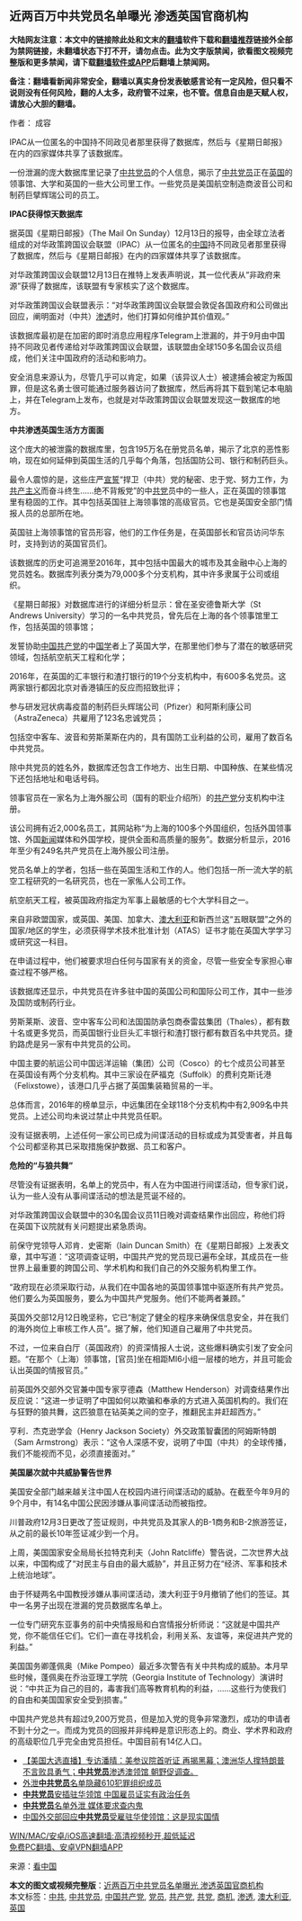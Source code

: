  <h2>近两百万中共党员名单曝光 渗透英国官商机构</h2> <p class="notice"><b>大陆网友注意：本文中的链接除此处和文末的<a href="https://github.com/bannedbook/fanqiang" >翻墙</a>软件下载和<a href="https://github.com/killgcd/justmysocks/blob/master/README.md">翻墙推荐</a>链接外全部为禁网链接，未翻墙状态下打不开，请勿点击。此为文字版禁闻，欲看图文视频完整版和更多禁闻，请下载<a href="https://github.com/bannedbook/fanqiang">翻墙软件或APP</a>后翻墙上禁闻网。</p><p>备注：翻墙看新闻非常安全，翻墙以真实身份发表敏感言论有一定风险，但只看不说则没有任何风险，翻的人太多，政府管不过来，也不管。信息自由是天赋人权，请放心大胆的翻墙。</b></p>  <div class="entry"> <p>作者： 成容</p> <p id="conimg">IPAC从一位匿名的中国持不同政见者那里获得了数据库，然后与《星期日邮报》在内的四家媒体共享了该数据库。</p> <p>一份泄漏的庞大数据库里记录了<a href="https://www.bannedbook.org/bnews/tag/%E4%B8%AD%E5%85%B1%E5%85%9A%E5%91%98/" class="st_tag internal_tag" rel="tag" title="标签 中共党员 下的日志">中共党员</a>的个人信息，揭示了<a href="https://www.bannedbook.org/bnews/tag/%e4%b8%ad%e5%85%b1/" class="st_tag internal_tag" rel="tag" title="标签 中共 下的日志">中共</a><a href="https://www.bannedbook.org/bnews/tag/%E5%85%9A%E5%91%98/" class="st_tag internal_tag" rel="tag" title="标签 党员 下的日志">党员</a>正在<a href="https://www.bannedbook.org/bnews/tag/%e8%8b%b1%e5%9b%bd/" class="st_tag internal_tag" rel="tag" title="标签 英国 下的日志">英国</a>的领事馆、大学和英国的一些大公司里工作。一些党员是美国航空制造商波音公司和制药巨擘辉瑞公司的员工。</p> <p><strong>IPAC获得惊天数据库</strong></p> <p>据英国《星期日邮报》（The Mail On Sunday）12月13日的报导，由全球立法者组成的对华政策跨国议会联盟（IPAC）从一位匿名的<span class='wp_keywordlink_affiliate'><a href="https://www.bannedbook.org/" title="中国" target="_blank">中国</a></span>持不同政见者那里获得了数据库，然后与《星期日邮报》在内的四家媒体共享了该数据库。</p> <p>对华政策跨国议会联盟12月13日在推特上发表声明说，其一位代表从“非政府来源”获得了数据库，该联盟有专家核实了这个数据库。</p> <p>对华政策跨国议会联盟表示：“对华政策跨国议会联盟会敦促各国政府和公司做出回应，阐明面对（中共）<a href="https://www.bannedbook.org/bnews/tag/%E6%B8%97%E9%80%8F/" class="st_tag internal_tag" rel="tag" title="标签 渗透 下的日志">渗透</a>时，他们打算如何维护其价值观。”</p> <p>该数据库最初是在加密的即时消息应用程序Telegram上泄漏的，并于9月由中国持不同政见者传递给对华政策跨国议会联盟，该联盟由全球150多名国会议员组成，他们关注中国政府的活动和影响力。</p> <p>安全消息来源认为，尽管几乎可以肯定，如果（该异议人士）被逮捕会被定为叛国罪，但是这名勇士很可能通过服务器访问了数据库，然后再将其下载到笔记本电脑上，并在Telegram上发布，也就是对华政策跨国议会联盟发现这一数据库的地方。</p> <p><strong>中共渗透英国生活方方面面</strong></p> <p>这个庞大的被泄露的数据库里，包含195万名在册党员名单，揭示了北京的恶性影响，现在如何延伸到英国生活的几乎每个角落，包括国防公司、银行和制药巨头。</p> <p>最令人震惊的是，这些庄严<span class='wp_keywordlink'><a href="https://www.bannedbook.org/forum5/topic17.html" title="宣誓与预言" target="_blank">宣誓</a></span>“捍卫（中共）党的秘密、忠于党、努力工作，为<span class='wp_keywordlink'><a href="https://www.bannedbook.org/forum2/topic6177.html" title="《共产主义的终极目的》" target="_blank">共产主义</a></span>而奋斗终生……绝不背叛党”的中<a href="https://www.bannedbook.org/bnews/tag/%E5%85%B1%E5%85%9A/" class="st_tag internal_tag" rel="tag" title="标签 共党 下的日志">共党</a>员中的一些人，正在英国的领事馆里有稳固的工作。其中包括英国驻上海领事馆的高级官员。它也是英国安全部门情报人员的总部所在地。</p>  <p>英国驻上海领事馆的官员形容，他们的工作任务是，在英国部长和官员访问华东时，支持到访的英国官员们。</p> <p>该数据库的历史可追溯至2016年，其中包括中国最大的城市及其金融中心上海的党员姓名。数据库列表分类为79,000多个分支机构，其中许多隶属于公司或组织。</p> <p>《星期日邮报》对数据库进行的详细分析显示：曾在圣安德鲁斯大学（St Andrews University）学习的一名中共党员，曾先后在上海的各个领事馆里工作，包括英国的领事馆；</p> <p>发誓协助<a href="https://www.bannedbook.org/bnews/tag/%e4%b8%ad%e5%9b%bd%e5%85%b1%e4%ba%a7%e5%85%9a/" class="st_tag internal_tag" rel="tag" title="标签 中国共产党 下的日志">中国共产党</a>的中<span class='wp_keywordlink'><a href="https://www.bannedbook.org/forum24/" title="国学传统文化禁书" target="_blank">国学</a></span>者上了英国大学，在那里他们参与了潜在的敏感研究领域，包括航空航天工程和化学；</p> <p>2016年，在英国的汇丰银行和渣打银行的19个分支机构中，有600多名党员。这两家银行都因北京对香港镇压的反应而招致批评；</p> <p>参与研发冠状病毒疫苗的制药巨头辉瑞公司（Pfizer）和阿斯利康公司（AstraZeneca）共雇用了123名忠诚党员；</p> <p>包括空中客车、波音和劳斯莱斯在内的，具有国防工业利益的公司，雇用了数百名中共党员。</p> <p>除中共党员的姓名外，数据库还包含工作地方、出生日期、中国种族、在某些情况下还包括地址和电话号码。</p> <p>领事官员在一家名为上海外服公司（国有的职业介绍所）的<a href="https://www.bannedbook.org/bnews/tag/%e5%85%b1%e4%ba%a7%e5%85%9a/" class="st_tag internal_tag" rel="tag" title="标签 共产党 下的日志">共产党</a>分支机构中注册。</p> <p>该公司拥有近2,000名员工，其网站称“为上海的100多个外国组织，包括外国领事馆、外国<span class='wp_keywordlink_affiliate'><a href="https://www.bannedbook.org/" title="新闻">新闻</a></span>媒体和外国学校，提供全面和高质量的服务”。数据分析显示，2016年至少有249名共产党员在上海外服公司注册。</p> <p>党员名单上的学者，包括一些在英国生活和工作的人。他们包括一所一流大学的航空工程研究的一名研究员，也在一家俬人公司工作。</p> <p>航空航天工程，被英国政府指定为军事上最敏感的七个大学科目之一。</p>  <p>来自非欧盟国家，或英国、美国、加拿大、<a href="https://www.bannedbook.org/bnews/tag/%e6%be%b3%e5%a4%a7%e5%88%a9%e4%ba%9a/" class="st_tag internal_tag" rel="tag" title="标签 澳大利亚 下的日志">澳大利亚</a>和新西兰这“五眼联盟”之外的国家/地区的学生，必须获得学术技术批准计划（ATAS）证书才能在英国大学学习或研究这一科目。</p> <p>在申请过程中，他们被要求坦白任何与国家有关的资金，尽管一些安全专家担心审查过程不够严格。</p> <p>该数据库还显示，中共党员在许多驻中国的英国公司和国际公司工作，其中一些涉及国防或制药行业。</p> <p>劳斯莱斯、波音、空中客车公司和法国国防承包商泰雷兹集团（Thales），都有数十名或更多党员，而英国银行业巨头汇丰银行和渣打银行都有数百名中共党员。捷豹路虎是另一家有中共党员的公司。</p> <p>中国主要的航运公司中国远洋运输（集团）公司（Cosco）的七个成员公司甚至在英国设有两个分支机构。其中三家设在萨福克（Suffolk）的费利克斯讬港（Felixstowe），该港口几乎占据了英国集装箱贸易的一半。</p> <p>总体而言，2016年的榜单显示，中远集团在全球118个分支机构中有2,909名中共党员。上述公司均未说过禁止中共党员任职。</p> <p>没有证据表明，上述任何一家公司已成为间谍活动的目标或成为其受害者，并且每个公司都坚称其已采取措施保护数据、员工和客户。</p> <p><strong>危险的“与狼共舞”</strong></p> <p>尽管没有证据表明，名单上的党员中，有人在为中国进行间谍活动，但专家们说，认为一些人没有从事间谍活动的想法是荒诞不经的。</p> <p>对华政策跨国议会联盟中的30名国会议员11日晚对调查结果作出回应，称他们将在英国下议院就有关问题提出紧急质询。</p> <p>前保守党领导人邓肯．史密斯（Iain Duncan Smith）在《星期日邮报》上发表文章，其中写道：“这项调查证明，中国共产党的党员现已遍布全球，其成员在一些世界上最重要的跨国公司、学术机构和我们自己的外交服务机构里工作。</p> <p>“政府现在必须采取行动，从我们在中国各地的英国领事馆中驱逐所有共产党员。他们要么为英国服务，要么为中国共产党服务。他们不能两者兼顾。”</p>  <p>英国外交部12月12日晚坚称，它已“制定了健全的程序来确保信息安全，并在我们的海外岗位上审核工作人员”。据了解，他们知道自己雇用了中共党员。</p> <p>不过，一位来自白厅（英国政府）的资深情报人士说，这些爆料确实引发了安全问题。“在那个（上海）领事馆，[官员]坐在相距MI6小组一层楼的地方，并且可能会认出英国的情报官员。”</p> <p>前英国外交部外交官兼中国专家亨德森（Matthew Henderson）对调查结果作出反应说：“这进一步证明了中国如何以欺骗和奉承的方式进入英国机构的。我们在与狂野的狼共舞，这匹狼意在钻英美之间的空子，推翻民主并赶超西方。”</p> <p>亨利．杰克逊学会（Henry Jackson Society）外交政策智囊团的阿姆斯特朗（Sam Armstrong）表示：“这令人深感不安，说明了中国（中共）的全球传播，我们不能视而不见，必须直接面对。”</p> <p><strong>美国屡次就中共威胁警告世界</strong></p> <p>美国安全部门越来越关注中国人在校园内进行间谍活动的威胁。在截至今年9月的9个月中，有14名中国公民因涉嫌从事间谍活动而被指控。</p> <p>川普政府12月3日更改了签证规则，中共党员及其家人的B-1商务和B-2旅游签证，从之前的最长10年签证减少到一个月。</p> <p>上周，美国国家安全局局长拉特克利夫（John Ratcliffe）警告说，二次世界大战以来，中国构成了“对民主与自由的最大威胁”，并且正努力在“经济、军事和技术上统治地球”。</p> <p>由于怀疑两名中国教授涉嫌从事间谍活动，澳大利亚于9月撤销了他们的签证。其中一名男子出现在泄漏的党员数据库名单上。</p> <p>一位专门研究东亚事务的前中央情报局和白宫情报分析师说：“这就是中国共产党，你不能信任它们。它们一直在寻找机会，利用关系、友谊等，来促进共产党的利益。”</p> <p>美国国务卿蓬佩奥（Mike Pompeo）最近多次警告有关中共构成的威胁。本月早些时候，蓬佩奥在乔治亚理工学院（Georgia Institute of Technology）演讲时说：“中共正为自己的目的，毒害我们高等教育机构的利益，……这些行为使我们的自由和美国国家安全受到损害。”</p> <p>中国共产党总共有超过9,200万党员，但是加入党的竞争非常激烈，成功的申请者不到十分之一。而成为党员的回报并非纯粹是意识形态上的。商业、学术界和政府的高级职位几乎完全由党员担任。中国目前有14亿人口。</p>  <ul class='op-related-articles' title='相关阅读'> <li><a href='https://www.bannedbook.org/bnews/bannedvideo/20201217/1449295.html' target='_blank'>【美国大选直播】专访潘晴：美参议院首听证 再揭黑幕；澳洲华人撑特朗普 不言败具勇气；<b>中共党员</b>渗透澳领馆 朝野促调查。</a></li> <li><a href='https://www.bannedbook.org/bnews/cbnews/20201216/1449187.html' target='_blank'>外泄<b>中共党员</b>名单隐藏610犯罪组织成员</a></li> <li><a href='https://www.bannedbook.org/bnews/comments/20201216/1449061.html' target='_blank'><b>中共党员</b>安插驻华领馆 中国雇员证实有政治任务</a></li> <li><a href='https://www.bannedbook.org/bnews/headline/20201216/1449049.html' target='_blank'><b>中共党员</b>名单外泄 媒体要求查内鬼</a></li> <li><a href='https://www.bannedbook.org/bnews/baitai/20201216/1448917.html' target='_blank'>中国外交部回应<b>中共党员</b>受雇驻华使领馆：这是现实国情</a></li> </ul> <p class="texttj"> <a href="https://github.com/bannedbook/fanqiang/wiki/V2ray%E6%9C%BA%E5%9C%BA" target="_blank">WIN/MAC/安卓/iOS高速翻墙:高清视频秒开,超低延迟</a><br/> <a href="https://github.com/bannedbook/fanqiang/wiki/%E7%A6%81%E9%97%BB%E7%BD%91%E5%AE%89%E5%8D%93%E7%BF%BB%E5%A2%99%E6%96%B0%E9%97%BBAPP" target="_blank">免费PC翻墙、安卓VPN翻墙APP</a></p><p> 来源：<span class='wp_keywordlink_affiliate'><a href="https://www.secretchina.com/" title="看中国" target="_blank">看中国</a></span> </p><a name='sharetosocial'></a>       <div><b>本文的图文或视频完整版</b>：<a href='https://www.bannedbook.org/bnews/cbnews/20201217/1449362.html'>近两百万中共党员名单曝光 渗透英国官商机构</a></div>  </div><!--END ENTRY--> <div class="postfooter"> <div>本文标签：<a href="https://www.bannedbook.org/bnews/tag/%e4%b8%ad%e5%85%b1/" rel="tag">中共</a>, <a href="https://www.bannedbook.org/bnews/tag/%E4%B8%AD%E5%85%B1%E5%85%9A%E5%91%98/" rel="tag">中共党员</a>, <a href="https://www.bannedbook.org/bnews/tag/%e4%b8%ad%e5%9b%bd%e5%85%b1%e4%ba%a7%e5%85%9a/" rel="tag">中国共产党</a>, <a href="https://www.bannedbook.org/bnews/tag/%E5%85%9A%E5%91%98/" rel="tag">党员</a>, <a href="https://www.bannedbook.org/bnews/tag/%e5%85%b1%e4%ba%a7%e5%85%9a/" rel="tag">共产党</a>, <a href="https://www.bannedbook.org/bnews/tag/%E5%85%B1%E5%85%9A/" rel="tag">共党</a>, <a href="https://www.bannedbook.org/bnews/tag/%E5%95%86%E6%9C%BA/" rel="tag">商机</a>, <a href="https://www.bannedbook.org/bnews/tag/%E6%B8%97%E9%80%8F/" rel="tag">渗透</a>, <a href="https://www.bannedbook.org/bnews/tag/%e6%be%b3%e5%a4%a7%e5%88%a9%e4%ba%9a/" rel="tag">澳大利亚</a>, <a href="https://www.bannedbook.org/bnews/tag/%e8%8b%b1%e5%9b%bd/" rel="tag">英国</a></div>  </div><!--END POSTFOOTER--> 